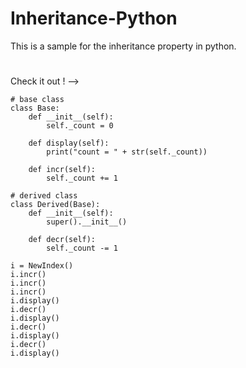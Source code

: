 # Inheritance-Python
This is a sample for the inheritance property in python.
#
Check it out ! -->

    # base class
    class Base:
        def __init__(self):
            self._count = 0

        def display(self):
            print("count = " + str(self._count))

        def incr(self):
            self._count += 1

    # derived class
    class Derived(Base):
        def __init__(self):
            super().__init__()

        def decr(self):
            self._count -= 1

    i = NewIndex()
    i.incr()
    i.incr()
    i.incr()
    i.display()
    i.decr()
    i.display()
    i.decr()
    i.display()
    i.decr()
    i.display()
